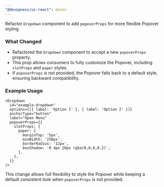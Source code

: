 ```yaml
---
"@devopness/ui-react": minor
---
```


Refactor `Dropdown` component to add `popoverProps` for more flexible Popover styling

### What Changed

- Refactored the `Dropdown` component to accept a new `popoverProps` property.
- This prop allows consumers to fully customize the Popover, including `slotProps` and `paper` styles.
- If `popoverProps` is not provided, the Popover falls back to a default style, ensuring backward compatibility.

### Example Usage

```tsx
<Dropdown
  id="example-dropdown"
  options={[{ label: 'Option 1' }, { label: 'Option 2' }]}
  anchorType="button"
  label="Open Menu"
  popoverProps={{
    slotProps: {
      paper: {
        marginTop: '5px',
        minWidth: '250px',
        borderRadius: '12px',
        boxShadow: '0 4px 20px rgba(0,0,0,0.2)',
      },
    },
  }}
/>
```
This change allows full flexibility to style the Popover while keeping a default consistent look when `popoverProps` is not provided.
